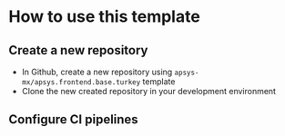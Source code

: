 # How to use this template

## Create a new repository

- In Github, create a new repository using `apsys-mx/apsys.frontend.base.turkey` template
- Clone the new created repository in your development environment

## Configure CI pipelines

